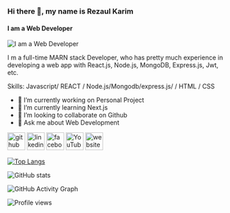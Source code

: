
### Hi there 👋, my name is Rezaul Karim
#### I am a Web Developer 
![I am a Web Developer ](https://scontent.fdac134-1.fna.fbcdn.net/v/t39.30808-6/362669857_250546121252081_6405193254157973859_n.jpg?_nc_cat=104&cb=99be929b-59f725be&ccb=1-7&_nc_sid=300f58&_nc_ohc=LY0pdaCHwt8AX9a9NfJ&_nc_ht=scontent.fdac134-1.fna&oh=00_AfBF4zkZglaQLP3B-tDTwBjyvrByTBRoY6qU_q4f4dQxjg&oe=64D21903)

I m a full-time MARN stack Developer, who has pretty much experience in developing a web app with React.js, Node.js, MongoDB, Express.js, Jwt, etc.

Skills: Javascript/ REACT / Node.js/Mongodb/express.js/ / HTML / CSS

- 🔭 I’m currently working on Personal Project 
- 🌱 I’m currently learning Next.js 
- 👯 I’m looking to collaborate on Github 
- 💬 Ask me about Web Development 


[<img src='https://cdn.jsdelivr.net/npm/simple-icons@3.0.1/icons/github.svg' alt='github' height='40'>](https://github.com/rezaul118255)  [<img src='https://cdn.jsdelivr.net/npm/simple-icons@3.0.1/icons/linkedin.svg' alt='linkedin' height='40'>](https://www.linkedin.com/in/https://www.linkedin.com/in/md-rezaul-karim-0a149a278/)  [<img src='https://cdn.jsdelivr.net/npm/simple-icons@3.0.1/icons/facebook.svg' alt='facebook' height='40'>](https://www.facebook.com/https://www.facebook.com/profile.php?id=100088900844634)  [<img src='https://cdn.jsdelivr.net/npm/simple-icons@3.0.1/icons/youtube.svg' alt='YouTube' height='40'>](https://www.youtube.com/channel/https://www.youtube.com/channel/UCU1my3hYCuoq_Yz4ZPIKIGQ)  [<img src='https://cdn.jsdelivr.net/npm/simple-icons@3.0.1/icons/icloud.svg' alt='website' height='40'>](https://rezaul.netlify.app/)  

[![Top Langs](https://github-readme-stats.vercel.app/api/top-langs/?username=rezaul118255)](https://github.com/anuraghazra/github-readme-stats)

![GitHub stats](https://github-readme-stats.vercel.app/api?username=rezaul118255&show_icons=true&count_private=true)  

![GitHub Activity Graph](https://activity-graph.herokuapp.com/graph?username=rezaul118255)  

![Profile views](https://gpvc.arturio.dev/rezaul118255)  

